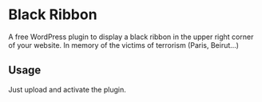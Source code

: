 # Black Ribbon

A free WordPress plugin to display a black ribbon in the upper right corner of your website. In memory of the victims of terrorism (Paris, Beirut...)

## Usage

Just upload and activate the plugin.